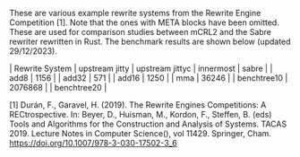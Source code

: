 These are various example rewrite systems from the Rewrite Engine Competition
[1]. Note that the ones with META blocks have been omitted. These are used for
comparison studies between mCRL2 and the Sabre rewriter rewritten in Rust. The
benchmark results are shown below (updated 29/12/2023).


| Rewrite System | upstream jitty | upstream jittyc | innermost | sabre |
|           add8 |           1156 |
|          add32 |            571 |
|          add16 |           1250 | 
|            mma |          36246 |
|    benchtree10 |        2076868 |
|    benchtree20 | 



 [1] Durán, F., Garavel, H. (2019). The Rewrite Engines Competitions: A RECtrospective. In: Beyer, D., Huisman, M., Kordon, F., Steffen, B. (eds) Tools and Algorithms for the Construction and Analysis of Systems. TACAS 2019. Lecture Notes in Computer Science(), vol 11429. Springer, Cham. https://doi.org/10.1007/978-3-030-17502-3_6